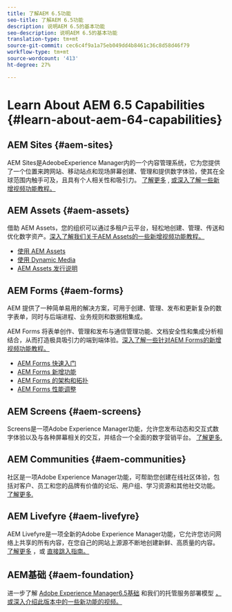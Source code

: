 ```yaml
---
title: 了解AEM 6.5功能
seo-title: 了解AEM 6.5功能
description: 说明AEM 6.5的基本功能
seo-description: 说明AEM 6.5的基本功能
translation-type: tm+mt
source-git-commit: cec6c4f9a1a75eb049dd4b8461c36c8d58d46f79
workflow-type: tm+mt
source-wordcount: '413'
ht-degree: 27%

---
```



# Learn About AEM 6.5 Capabilities {#learn-about-aem-64-capabilities}

## AEM Sites {#aem-sites}

AEM Sites是AdeobeExperience Manager内的一个内容管理系统，它为您提供了一个位置来跨网站、移动站点和现场屏幕创建、管理和提供数字体验，使其在全球范围内触手可及，且具有个人相关性和吸引力。 [了解更多](http://www.adobe.com/marketing-cloud/enterprise-content-management/web-cms.html) , [或深入了解一些新增视频功能教程。](https://helpx.adobe.com/experience-manager/kt/sites/index/aem-6-5-sites.html)

## AEM Assets {#aem-assets}

借助 AEM Assets，您的组织可以通过多租户云平台，轻松地创建、管理、传送和优化数字资产。[深入了解我们关于AEM Assets的一些新增视频功能教程。](https://helpx.adobe.com/experience-manager/kt/assets/index/aem-6-4-assets.html)

* [使用 AEM Assets](/help/assets/manage-assets.md)
* [使用 Dynamic Media](/help/assets/dynamic-media.md)
* [AEM Assets 发行说明](/help/release-notes/assets.md)

## AEM Forms {#aem-forms}

AEM 提供了一种简单易用的解决方案，可用于创建、管理、发布和更新复杂的数字表单，同时与后端进程、业务规则和数据相集成。

AEM Forms 将表单创作、管理和发布与通信管理功能、文档安全性和集成分析相结合，从而打造极具吸引力的端到端体验。[深入了解一些针对AEM Forms的新增视频功能教程。](https://helpx.adobe.com/experience-manager/kt/forms/index/aem-6-5-forms.html)

* [AEM Forms 快速入门](/help/forms/using/introduction-aem-forms.md)
* [AEM Forms 新增功能](/help/forms/using/whats-new.md)
* [AEM Forms 的架构和拓扑](/help/forms/using/aem-forms-architecture-deployment.md)
* [AEM Forms 性能调整](/help/forms/using/performance-tuning-aem-forms.md)

## AEM Screens {#aem-screens}

Screens是一项Adobe Experience Manager功能，允许您发布动态和交互式数字体验以及与各种屏幕相关的交互，并结合一个全面的数字营销平台。  [了解更多.](https://docs.adobe.com/content/help/en/experience-manager-screens/user-guide/aem-screens-introduction.html)

## AEM Communities {#aem-communities}

社区是一项Adobe Experience Manager功能，可帮助您创建在线社区体验，包括对客户、员工和您的品牌有价值的论坛、用户组、学习资源和其他社交功能。 [了解更多.](http://www.adobe.com/marketing-cloud/enterprise-content-management/social-community-cms.html)

## AEM Livefyre {#aem-livefyre}

AEM Livefyre是一项全新的Adobe Experience Manager功能，它允许您访问网络上共享的所有内容，在您自己的网站上源源不断地创建新鲜、高质量的内容。 [了解更多](http://www.adobe.com/marketing-cloud/enterprise-content-management/ugc-content-platform.html) ，或 [直接跳入指南。](https://answers.livefyre.com/product/livefyre-for-adobe-experience-manager-aem/)

## AEM基础 {#aem-foundation}

进一步了解 [Adobe Experience Manager6.5基础](/help/sites-deploying/home.md) 和我们的托管服务部署模型 [，或深入介绍此版本中的一些新功能的视频。](https://helpx.adobe.com/experience-manager/kt/sites/index/aem-6-5-sites.html)
